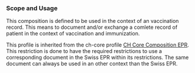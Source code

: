 ### Scope and Usage

This composition is defined to be used in the context of an vaccination record. This means to document and/or exchange a comlete record of patient in the context of vaccination and immunization.


This profile is inherited from the ch-core profile [CH Core Composition EPR](https://build.fhir.org/ig/hl7ch/ch-core/StructureDefinition-ch-core-composition-epr.html).
This restriction is done to have the required restrictions to use a corresponding document in the Swiss EPR within its restrictions. The same document can always be used 
in an other context than the Swiss EPR.

